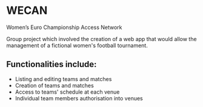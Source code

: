 # WECAN
Women’s Euro Championship Access Network

Group project which involved the creation of a web app that would allow the management of a fictional women's football tournament.

## Functionalities include:

* Listing and editing teams and matches
* Creation of teams and matches
* Access to teams' schedule at each venue
* Individual team members authorisation into venues
